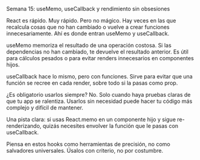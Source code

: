 Semana 15: useMemo, useCallback y rendimiento sin obsesiones

React es rápido. Muy rápido. Pero no mágico. Hay veces en las que recalcula cosas que no han cambiado o vuelve a crear funciones innecesariamente. Ahí es donde entran useMemo y useCallback.

useMemo memoriza el resultado de una operación costosa. Si las dependencias no han cambiado, te devuelve el resultado anterior. Es útil para cálculos pesados o para evitar renders innecesarios en componentes hijos.

useCallback hace lo mismo, pero con funciones. Sirve para evitar que una función se recree en cada render, sobre todo si la pasas como prop.

¿Es obligatorio usarlos siempre? No. Solo cuando haya pruebas claras de que tu app se ralentiza. Usarlos sin necesidad puede hacer tu código más complejo y difícil de mantener.

Una pista clara: si usas React.memo en un componente hijo y sigue re-renderizando, quizás necesites envolver la función que le pasas con useCallback.

Piensa en estos hooks como herramientas de precisión, no como salvadores universales. Úsalos con criterio, no por costumbre.